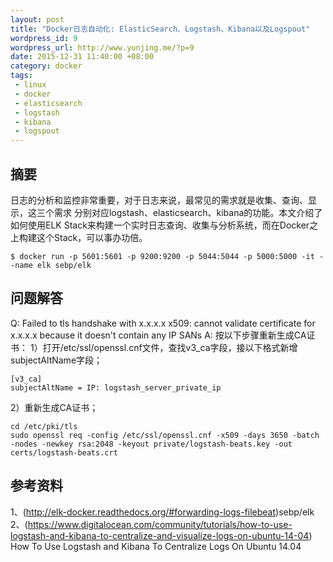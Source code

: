 ```yaml
--- 
layout: post
title: "Docker日志自动化: ElasticSearch、Logstash、Kibana以及Logspout"
wordpress_id: 9
wordpress_url: http://www.yunjing.me/?p=9
date: 2015-12-31 11:40:00 +08:00
category: docker
tags: 
 - linux
 - docker
 - elasticsearch
 - logstash
 - kibana
 - logspout
---
```


## 摘要
日志的分析和监控非常重要，对于日志来说，最常见的需求就是收集、查询、显示，这三个需求 分别对应logstash、elasticsearch、kibana的功能。本文介绍了如何使用ELK Stack来构建一个实时日志查询、收集与分析系统，而在Docker之上构建这个Stack，可以事办功倍。

```
$ docker run -p 5601:5601 -p 9200:9200 -p 5044:5044 -p 5000:5000 -it --name elk sebp/elk
```

## 问题解答
Q: Failed to tls handshake with x.x.x.x x509: cannot validate certificate for x.x.x.x because it doesn't contain any IP SANs
A: 按以下步骤重新生成CA证书：
1）打开/etc/ssl/openssl.cnf文件，查找v3_ca字段，接以下格式新增subjectAltName字段；
```
[v3_ca]
subjectAltName = IP: logstash_server_private_ip
```
2）重新生成CA证书；
```
cd /etc/pki/tls
sudo openssl req -config /etc/ssl/openssl.cnf -x509 -days 3650 -batch -nodes -newkey rsa:2048 -keyout private/logstash-beats.key -out certs/logstash-beats.crt
```

## 参考资料
1、(http://elk-docker.readthedocs.org/#forwarding-logs-filebeat)sebp/elk
2、(https://www.digitalocean.com/community/tutorials/how-to-use-logstash-and-kibana-to-centralize-and-visualize-logs-on-ubuntu-14-04) How To Use Logstash and Kibana To Centralize Logs On Ubuntu 14.04
